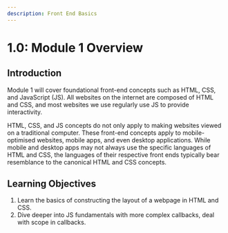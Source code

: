 ```yaml
---
description: Front End Basics
---
```


# 1.0: Module 1 Overview

## Introduction

Module 1 will cover foundational front-end concepts such as HTML, CSS, and JavaScript \(JS\). All websites on the internet are composed of HTML and CSS, and most websites we use regularly use JS to provide interactivity.

HTML, CSS, and JS concepts do not only apply to making websites viewed on a traditional computer. These front-end concepts apply to mobile-optimised websites, mobile apps, and even desktop applications. While mobile and desktop apps may not always use the specific languages of HTML and CSS, the languages of their respective front ends typically bear resemblance to the canonical HTML and CSS concepts.

## Learning Objectives

1. Learn the basics of constructing the layout of a webpage in HTML and CSS.
2. Dive deeper into JS fundamentals with more complex callbacks, deal with scope in callbacks.

